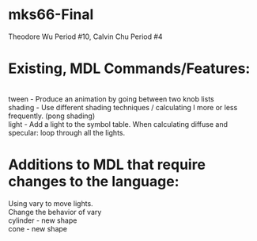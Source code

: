 # mks66-Final
Theodore Wu Period #10, Calvin Chu Period #4
# Existing, MDL Commands/Features:
<br>
tween - Produce an animation by going between two knob lists
<br>
shading - Use different shading techniques / calculating I more or less frequently. (pong shading)
<br>
light - Add a light to the symbol table. When calculating diffuse and specular: loop through all the lights.

# Additions to MDL that require changes to the language:
Using vary to move lights.
<br>
Change the behavior of vary
<br>
cylinder - new shape
<br>
cone - new shape

